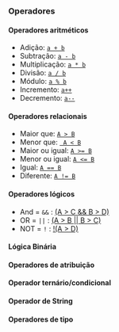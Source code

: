 
### Operadores

#### Operadores aritméticos 
- Adição: [`a + b`](addition.ts) 
- Subtração: [`a - b`](subtraction.ts) 
- Multiplicação: [`a * b`](multiplication.ts) 
- Divisão: [`a / b`](division.ts) 
- Módulo: [`a % b`](modulus.ts) 
- Incremento: [`a++`](increments.ts) 
- Decremento: [`a--`](decrements.ts) 

#### Operadores relacionais   
- Maior que: [` A > B `](greaterthan.ts)
- Menor que: [` A < B`](lesserthan.ts)
- Maior ou igual: [` A >= B `](greaterthanEqual.ts)
- Menor ou igual: [` A <= B `](lesserthanEqual.ts)
- Igual: [` A == B `](equality.ts)
- Diferente: [` A != B `](notequal.ts)

#### Operadores lógicos
- And = `&&` : [(A > C && B > D)](and.ts)  
- OR = `||` :  [(A > B || B > C)](or.ts)  
- NOT = `!` : [!(A > D)](not.ts)  

#### Lógica Binária 


#### Operadores de atribuição 


#### Operador ternário/condicional 


#### Operador de String 


#### Operadores de tipo 